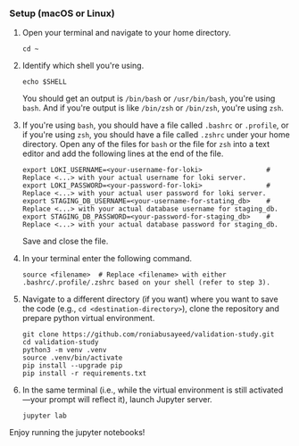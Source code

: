 ### Setup (macOS or Linux)

1. Open your terminal and navigate to your home directory.
    ```shell
    cd ~
    ```
2. Identify which shell you're using.
    ```shell
   echo $SHELL
    ```
   You should get an output is `/bin/bash` or `/usr/bin/bash`, you're using `bash`. And if you're output
   is like `/bin/zsh` or `/bin/zsh`, you're using `zsh`.

3. If you're using `bash`, you should have a file called `.bashrc` or `.profile`, or if you're using `zsh`,
you should have a file called `.zshrc` under your home directory. Open any of the files for `bash` or the
file for `zsh` into a text editor and add the following lines at the end of the file.
    ```shell
   export LOKI_USERNAME=<your-username-for-loki>                # Replace <...> with your actual username for loki server.
   export LOKI_PASSWORD=<your-password-for-loki>                # Replace <...> with your actual user password for loki server.
   export STAGING_DB_USERNAME=<your-username-for-stating_db>    # Replace <...> with your actual database username for staging_db.
   export STAGING_DB_PASSWORD=<your-password-for-staging_db>    # Replace <...> with your actual database password for staging_db.
    ```
    Save and close the file.
4. In your terminal enter the following command.
    ```shell
   source <filename>  # Replace <filename> with either .bashrc/.profile/.zshrc based on your shell (refer to step 3).
   ```
5. Navigate to a different directory (if you want) where you want to save the code (e.g., `cd <destination-directory>`),
clone the repository and prepare python virtual environment.
    ```shell
   git clone https://github.com/roniabusayeed/validation-study.git
   cd validation-study
   python3 -m venv .venv
   source .venv/bin/activate
   pip install --upgrade pip
   pip install -r requirements.txt
    ```
6. In the same terminal (i.e., while the virtual environment is still activated—your prompt will reflect it), launch
Jupyter server.
    ```shell
   jupyter lab
    ```
   
Enjoy running the jupyter notebooks!